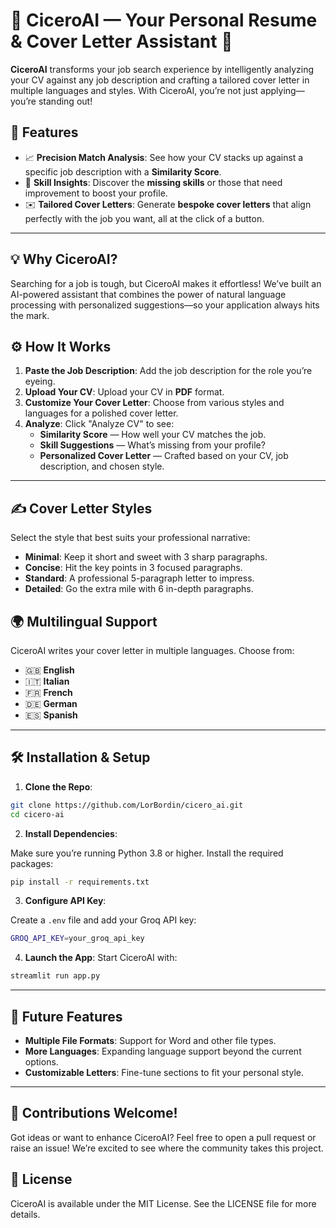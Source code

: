 # 🎩 CiceroAI — Your Personal Resume & Cover Letter Assistant 📝

**CiceroAI** transforms your job search experience by intelligently analyzing your CV against any job description and crafting a tailored cover letter in multiple languages and styles. With CiceroAI, you’re not just applying—you’re standing out!

## 🚀 Features

- 📈 **Precision Match Analysis**: See how your CV stacks up against a specific job description with a **Similarity Score**.
- 🎯 **Skill Insights**: Discover the **missing skills** or those that need improvement to boost your profile.
- ✉️ **Tailored Cover Letters**: Generate **bespoke cover letters** that align perfectly with the job you want, all at the click of a button.

---

## 💡 Why CiceroAI?

Searching for a job is tough, but CiceroAI makes it effortless! We’ve built an AI-powered assistant that combines the power of natural language processing with personalized suggestions—so your application always hits the mark.

## ⚙️ How It Works

1. **Paste the Job Description**: Add the job description for the role you’re eyeing.
2. **Upload Your CV**: Upload your CV in **PDF** format.
3. **Customize Your Cover Letter**: Choose from various styles and languages for a polished cover letter.
4. **Analyze**: Click "Analyze CV" to see:
    - **Similarity Score** — How well your CV matches the job.
    - **Skill Suggestions** — What’s missing from your profile?
    - **Personalized Cover Letter** — Crafted based on your CV, job description, and chosen style.

---

## ✍️ Cover Letter Styles

Select the style that best suits your professional narrative:

- **Minimal**: Keep it short and sweet with 3 sharp paragraphs.
- **Concise**: Hit the key points in 3 focused paragraphs.
- **Standard**: A professional 5-paragraph letter to impress.
- **Detailed**: Go the extra mile with 6 in-depth paragraphs.

## 🌍 Multilingual Support

CiceroAI writes your cover letter in multiple languages. Choose from:

- 🇬🇧 **English**
- 🇮🇹 **Italian**
- 🇫🇷 **French**
- 🇩🇪 **German**
- 🇪🇸 **Spanish**

---

## 🛠️ Installation & Setup

1. **Clone the Repo**:

```bash
git clone https://github.com/LorBordin/cicero_ai.git
cd cicero-ai
```

2. **Install Dependencies**:

Make sure you’re running Python 3.8 or higher. Install the required packages:

```bash
pip install -r requirements.txt
```

3. **Configure API Key**:

Create a `.env` file and add your Groq API key:

```bash
GROQ_API_KEY=your_groq_api_key
```

4. **Launch the App**:
Start CiceroAI with:

```bash
streamlit run app.py
```

---

## 🌟 Future Features
- **Multiple File Formats**: Support for Word and other file types.
- **More Languages**: Expanding language support beyond the current options.
- **Customizable Letters**: Fine-tune sections to fit your personal style.

---

## 🙌 Contributions Welcome!

Got ideas or want to enhance CiceroAI? Feel free to open a pull request or raise an issue! We’re excited to see where the community takes this project.

## 📜 License

CiceroAI is available under the MIT License. See the LICENSE file for more details.